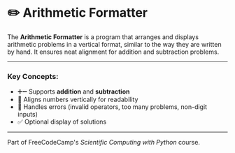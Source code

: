 # ✏️ Arithmetic Formatter  

The **Arithmetic Formatter** is a program that arranges and displays arithmetic problems in a vertical format, similar to the way they are written by hand. It ensures neat alignment for addition and subtraction problems.  

---

### Key Concepts:
- ➕➖ Supports **addition** and **subtraction**  
- 📐 Aligns numbers vertically for readability  
- 🚫 Handles errors (invalid operators, too many problems, non-digit inputs)  
- ✅ Optional display of solutions  

---

Part of FreeCodeCamp's *Scientific Computing with Python* course.  
